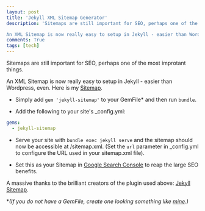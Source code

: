 ```yaml
---
layout: post
title: 'Jekyll XML Sitemap Generator'
description: 'Sitemaps are still important for SEO, perhaps one of the most improtant things.

An XML Sitemap is now really easy to setup in Jekyll - easier than Wordpress, even.'
comments: True
tags: [tech]
---
```


Sitemaps are still important for SEO, perhaps one of the most improtant things.

An XML Sitemap is now really easy to setup in Jekyll - easier than Wordpress, even. Here is my [Sitemap](/sitemap.xml).

* Simply add `gem 'jekyll-sitemap'` to your GemFile* and then run `bundle`.

* Add the following to your site's _config.yml:

```yaml
gems:
  - jekyll-sitemap
```

* Serve your site with `bundle exec jekyll serve` and the sitemap should now be accessible at /sitemap.xml. (Set the `url` parameter in _config.yml to configure the URL used in your sitemap.xml file).

* Set this as your Sitemap in [Google Search Console](https://www.google.com/webmasters/) to reap the large SEO benefits.

A massive thanks to the brilliant creators of the plugin used above: [Jekyll Sitemap](https://github.com/jekyll/jekyll-sitemap).


**(If you do not have a GemFile, create one looking something like [mine](https://github.com/samdoidge/samdoidge.com/blob/master/GemFile).)*
